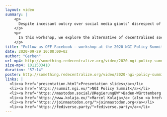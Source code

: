 ```yaml
---
layout: video
summary: |
    <p>
      Despite incessant outcry over social media giants’ disrespect of privacy and unaccountable influence on society, any public sector organisation wanting to reach citizens feels forced to be present on their enormous platforms. But through its presence, an organisation legitimises these platforms’ practices, treats them like public utilities, subjects its content to their opaque filters and ranking, and compels citizens to be on them too  thus further strengthening their dominance.
    </p>
    <p>
      In this workshop, we explore the alternative of decentralised social media, which lets an organisation keep full control by hosting its content on its own site, and lets users choose whichever providers and apps they prefer, because these can all interoperate via standardised web protocols like ActivityPub. How do we make governments aware of this possibility, their responsibility and example role? How could legislation help avoid having to choose between either reaching or respecting citizens  and, for citizens, between either clicking ‘Accept’ to unnegotiable terms or being left out of democratic participation?
    </p>
title: "Follow us OFF Facebook — workshop at the 2020 NGI Policy Summit"
date: 2020-09-29 10:00:00+02
author: "Gerben"
url-mp4: http://something.redecentralize.org/video/2020-ngi-policy-summit-workshop-follow-us-off-facebook.mp4
size-mp4: 1011533410
duration: "57:14"
poster: http://something.redecentralize.org/video/2020-ngi-policy-summit-workshop-follow-us-off-facebook.jpg
links: |
  <li><a href="presentation.html">Presentation slides</a></li>
  <li><a href="https://summit.ngi.eu/">NGI Policy Summit</a></li>
  <li><a href="https://mastodon.social/@RegierungBW">Baden-Württemberg on Mastodon</a></li>
  <li><a href="https://www.kolaja.eu/">Marcel Kolaja</a> (also <a href="https://mastodon.pirati.cz/@marcel_kolaja">on Mastodon</a>)</li>
  <li><a href="https://joinmastodon.org/">joinmastodon.org</a></li>
  <li><a href="https://fediverse.party/">fediverse.party</a></li>
---
```

